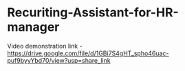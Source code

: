# Recuriting-Assistant-for-HR-manager
Video demonstration link -https://drive.google.com/file/d/1GBi7S4gHT_spho46uac-puf9byyYbd70/view?usp=share_link
